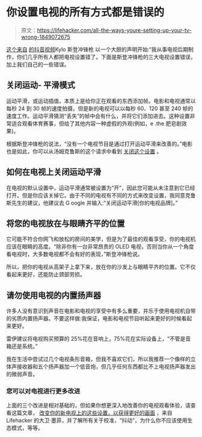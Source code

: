 # 你设置电视的所有方式都是错误的

> 原文：<https://lifehacker.com/all-the-ways-youre-setting-up-your-tv-wrong-1849072675>

[这个来自](https://www.tiktok.com/@kylo_sten_/video/7106309342839852330?is_copy_url=1&is_from_webapp=v1) [的抖音视频](https://www.tiktok.com/@kylo_sten_)Kylo 斯登冲锋枪 以一个大胆的声明开始:“我从事电视后期制作，你们几乎所有人都把电视设置错了。下面是斯登冲锋枪的三大电视设置错误，加上我们自己的一些错误。



## 关闭运动- 平滑模式

运动平滑，或运动插值，本质上是给你正在观看的东西添加帧。电影和电视通常以每秒 24 到 30 帧的速度拍摄，但是新的电视可以以每秒 60、120 甚至 240 帧的速度工作。运动平滑猜测“丢失”的帧中会有什么，并将它们添加进去。这种设置非常适合观看体育赛事，但给了其他内容一种虚假的外观(例如，e .the 肥皂剧效果)。

根据斯登冲锋枪的说法，“没有一个电视节目是通过打开运动平滑来改善的。”电影也是如此，你可以从汤姆克鲁斯的这个请求中看到 [关闭这个设置](https://twitter.com/TomCruise/status/1070071781757616128?ref_src=twsrc%5Etfw%7Ctwcamp%5Etweetembed%7Ctwterm%5E1070071781757616128%7Ctwgr%5E%7Ctwcon%5Es1_&ref_url=https%3A%2F%2Fvariety.com%2F2022%2Ffilm%2Fnews%2Fmotion-smoothing-how-to-shut-off-1235176633%2F) 。

## 如何在电视上关闭运动平滑

在电视的默认设置中，运动平滑通常被设置为“开”，因此您可能从未注意到它已经打开。但是你应该关掉它。由于不同的电视有不同的方式来改变设置，我同意克鲁斯先生的建议，他建议去 G oogle 并输入:“关闭运动平滑[你的电视品牌]。”

## 将您的电视放在与眼睛齐平的位置

它可能不符合你网飞和放松的房间的美学，但是为了最佳的观看享受，你的电视机应该在眼睛的高度。“除非你有一台非常昂贵的 OLED 电视，否则当你从一个角度看电视时，大多数电视都不会有好的表现，”斯登冲锋枪说。

所以，把你的电视从高架子上拿下来，放在你的沙发上与眼睛平齐的位置。它不仅看起来更好，还能防止颈部劳损。

## 请勿使用电视的内置扬声器

许多人没有意识到声音在电影和电视的享受中有多么重要，并乐于使用电视机自带的劣质内置扬声器。不要这样做:我保证，电影和电视节目听起来更好的时候看起来更好。

雷伊建议将电视购买预算的 25%花在音响上，75%花在实际设备上，“不管是音箱还是系统。”

我在生活中尝试过几个电视条形音箱，但我不喜欢它们，所以我推荐一个像样的立体声接收器和五个扬声器加一个低音炮，但几乎任何东西都比不上电视扬声器发出的微弱声音。

### 您可以对电视进行更多改进

上面的三个改进是相对基础的，但如果你想更深入地改善你的电视观看体验，请查看这篇文章， [改变你的新电视上的这些设置，以获得更好的画面](https://lifehacker.com/change-these-settings-on-your-new-tv-for-a-better-looki-1828253982) ，来自 Lifehacker 的大卫·墨菲，并了解所有关于校准，“抖动”，为什么你不应该使用生态模式，等等。